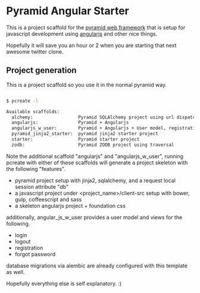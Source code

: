 # Pyramid Angular Starter

This is a project scaffold for the [pyramid web
framework](http://www.pylonsproject.org/projects/pyramid/about) that
is setup for javascript development using
[angularjs](https://angularjs.org/) and other nice things.

Hopefully it will save you an hour or 2 when you are starting that
next awesome twitter clone.



## Project generation

This is a project scaffold so you use it in the normal pyramid way.


```bash

$ pcreate -l

Available scaffolds:
  alchemy:                 Pyramid SQLAlchemy project using url dispatch
  angularjs:               Pyramid + Angularjs
  angularjs_w_user:        Pyramid + Angularjs + User model, registration, forgot password
  pyramid_jinja2_starter:  pyramid jinja2 starter project
  starter:                 Pyramid starter project
  zodb:                    Pyramid ZODB project using traversal
```

Note the additional scaffold "angularjs" and "angularjs_w_user", running pcreate with either of these
scaffolds will generate a project skeleton with the following
"features".

* pyramid project setup with jinja2, sqlalchemy, and a request local session attribute "db"
* a javascript project under <project_name>/client-src setup with bower, gulp, coffeescript and sass
* a skeleton angularjs project + foundation css

additionally, angular_js_w_user provides a user model and views for the following.

* login
* logout
* registration
* forgot password

database migrations via alembic are already configured with this template as well.

Hopefully everything else is self explanatory. :)
